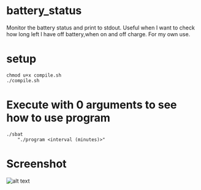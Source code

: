 # battery_status
Monitor the battery status and print to stdout. Useful when I want to check how long left I have off battery,when on and off charge. For my own use.

# setup

    chmod u+x compile.sh
    ./compile.sh

# Execute with 0 arguments to see how to use program

    ./sbat
        "./program <interval (minutes)>"

# Screenshot

![alt text](https://imgur.com/gallery/l1cI0LE)
